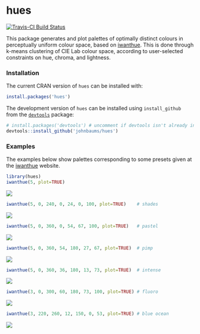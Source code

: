 <!-- README.md is generated from README.Rmd. Please edit that file -->
hues
====

[![Travis-CI Build Status](https://travis-ci.org/johnbaums/hues.svg?branch=master)](https://travis-ci.org/johnbaums/hues)

This package generates and plot palettes of optimally distinct colours in perceptually uniform colour space, based on [iwanthue](http://tools.medialab.sciences-po.fr/iwanthue/). This is done through k-means clustering of CIE Lab colour space, according to user-selected constraints on hue, chroma, and lightness.

### Installation

The current CRAN version of `hues` can be installed with:

``` r
install.packages('hues')
```

The development version of `hues` can be installed using `install_github` from the [`devtools`](https://cran.r-project.org/web/packages/devtools/index.html) package:

``` r
# install.packages('devtools') # uncomment if devtools isn't already installed
devtools::install_github('johnbaums/hues')
```

### Examples

The examples below show palettes corresponding to some presets given at the [iwanthue](http://tools.medialab.sciences-po.fr/iwanthue) website.

``` r
library(hues)
iwanthue(5, plot=TRUE)
```

![](man/figures/ex-1.png)

``` r
iwanthue(5, 0, 240, 0, 24, 0, 100, plot=TRUE)    # shades
```

![](man/figures/ex-2.png)

``` r
iwanthue(5, 0, 360, 0, 54, 67, 100, plot=TRUE)   # pastel
```

![](man/figures/ex-3.png)

``` r
iwanthue(5, 0, 360, 54, 180, 27, 67, plot=TRUE)  # pimp
```

![](man/figures/ex-4.png)

``` r
iwanthue(5, 0, 360, 36, 180, 13, 73, plot=TRUE)  # intense
```

![](man/figures/ex-5.png)

``` r
iwanthue(3, 0, 300, 60, 180, 73, 100, plot=TRUE) # fluoro
```

![](man/figures/ex-6.png)

``` r
iwanthue(3, 220, 260, 12, 150, 0, 53, plot=TRUE) # blue ocean
```

![](man/figures/ex-7.png)
